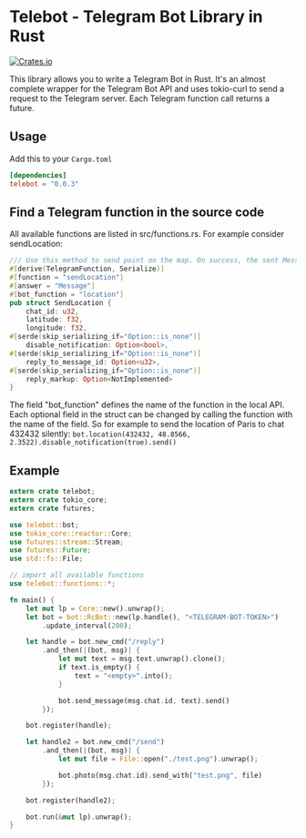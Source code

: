 Telebot - Telegram Bot Library in Rust
======================================

[![Crates.io](https://img.shields.io/crates/v/telebot.svg)](https://crates.io/crates/telebot)

This library allows you to write a Telegram Bot in Rust. It's an almost complete wrapper for the Telegram Bot API and uses tokio-curl to send a request to the Telegram server. Each Telegram function call returns a future.

## Usage
Add this to your `Cargo.toml`
``` toml
[dependencies]
telebot = "0.0.3"
```

## Find a Telegram function in the source code
All available functions are listed in src/functions.rs. For example consider sendLocation:
``` rust
/// Use this method to send point on the map. On success, the sent Message is returned.
#[derive(TelegramFunction, Serialize)]
#[function = "sendLocation"]
#[answer = "Message"]
#[bot_function = "location"]
pub struct SendLocation {
    chat_id: u32,
    latitude: f32,
    longitude: f32,
#[serde(skip_serializing_if="Option::is_none")]
    disable_notification: Option<bool>,
#[serde(skip_serializing_if="Option::is_none")]                                                                                                             
    reply_to_message_id: Option<u32>,
#[serde(skip_serializing_if="Option::is_none")]
    reply_markup: Option<NotImplemented>
}
```

The field "bot_function" defines the name of the function in the local API. Each optional field in the struct can be changed by calling the function with the name of the field.
So for example to send the location of Paris to chat 432432 silently: ` bot.location(432432, 48.8566, 2.3522).disable_notification(true).send() `

## Example
``` rust
extern crate telebot;
extern crate tokio_core;
extern crate futures;

use telebot::bot;
use tokio_core::reactor::Core;                                                                                                                                          
use futures::stream::Stream;
use futures::Future;
use std::fs::File;

// import all available functions
use telebot::functions::*;

fn main() {
    let mut lp = Core::new().unwrap();
    let bot = bot::RcBot::new(lp.handle(), "<TELEGRAM-BOT-TOKEN>")
        .update_interval(200);

    let handle = bot.new_cmd("/reply")
        .and_then(|(bot, msg)| {
            let mut text = msg.text.unwrap().clone();
            if text.is_empty() {
                text = "<empty>".into();
            }

            bot.send_message(msg.chat.id, text).send()
        });

    bot.register(handle);

    let handle2 = bot.new_cmd("/send")
        .and_then(|(bot, msg)| {
            let mut file = File::open("./test.png").unwrap();

            bot.photo(msg.chat.id).send_with("test.png", file)
        });

    bot.register(handle2);

    bot.run(&mut lp).unwrap();
}
```
